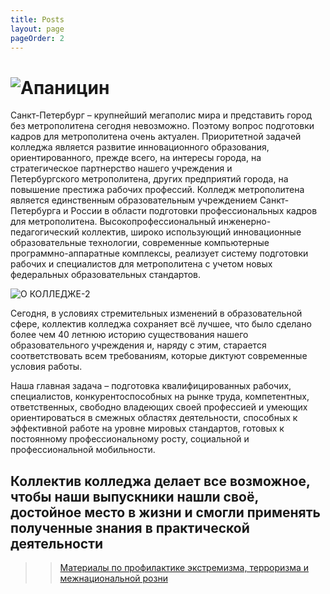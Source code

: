 ```yaml
---
title: Posts
layout: page
pageOrder: 2
---
```



# ![Апаницин](http://www.cm-spb.ru/cms/wp-content/uploads/2013/10/Копия-avg-1_25-06-14.jpg)




Санкт-Петербург – крупнейший мегаполис мира и представить город без метрополитена сегодня невозможно. Поэтому вопрос подготовки кадров для метрополитена очень актуален. Приоритетной задачей колледжа является развитие инновационного образования, ориентированного, прежде всего, на интересы города, на стратегическое партнерство нашего учреждения и Петербургского метрополитена, других предприятий города, на повышение престижа рабочих профессий. Колледж метрополитена является единственным образовательным учреждением Санкт-Петербурга и России в области подготовки профессиональных кадров для метрополитена. Высокопрофессиональный инженерно-педагогический коллектив, широко использующий инновационные образовательные технологии, современные компьютерные программно-аппаратные комплексы, реализует систему подготовки рабочих и специалистов для метрополитена с учетом новых федеральных образовательных стандартов.




![О КОЛЛЕДЖЕ-2](http://www.cm-spb.ru/cms/wp-content/uploads/2013/10/О-КОЛЛЕДЖЕ-2-300x170.jpg)




Сегодня, в условиях стремительных изменений в образовательной сфере, коллектив колледжа сохраняет всё лучшее, что было сделано более чем 40 летнюю историю существования нашего образовательного учреждения и, наряду с этим, старается соответствовать всем требованиям, которые диктуют современные условия работы.




Наша главная задача – подготовка квалифицированных рабочих, специалистов, конкурентоспособных на рынке труда, компетентных, ответственных, свободно владеющих своей профессией и умеющих ориентироваться в смежных областях деятельности, способных к эффективной работе на уровне мировых стандартов, готовых к постоянному профессиональному росту, социальной и профессиональной мобильности.





## Коллектив колледжа делает все возможное, чтобы наши выпускники нашли своё, достойное место в жизни и смогли применять полученные знания в практической деятельности





<blockquote>

>
> [Материалы по профилактике экстремизма, терроризма и межнациональной розни](http://www.cm-spb.ru/cms/%d0%b4%d0%be%d0%ba%d1%83%d0%bc%d0%b5%d0%bd%d1%82%d1%8b/%d0%bc%d0%b0%d1%82%d0%b5%d1%80%d0%b8%d0%b0%d0%bb%d1%8b-%d0%bf%d0%be-%d0%bf%d1%80%d0%be%d1%84%d0%b8%d0%bb%d0%b0%d0%ba%d1%82%d0%b8%d0%ba%d0%b5-%d1%8d%d0%ba%d1%81%d1%82%d1%80%d0%b5%d0%bc%d0%b8%d0%b7/)
>
>
</blockquote>
